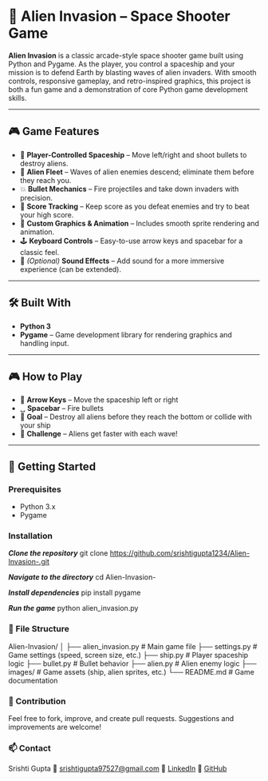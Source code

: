 # 👾 Alien Invasion – Space Shooter Game

**Alien Invasion** is a classic arcade-style space shooter game built using Python and Pygame. As the player, you control a spaceship and your mission is to defend Earth by blasting waves of alien invaders. With smooth controls, responsive gameplay, and retro-inspired graphics, this project is both a fun game and a demonstration of core Python game development skills.

---

## 🎮 Game Features

- 🚀 **Player-Controlled Spaceship** – Move left/right and shoot bullets to destroy aliens.
- 👾 **Alien Fleet** – Waves of alien enemies descend; eliminate them before they reach you.
- 💥 **Bullet Mechanics** – Fire projectiles and take down invaders with precision.
- 🌌 **Score Tracking** – Keep score as you defeat enemies and try to beat your high score.
- 🎨 **Custom Graphics & Animation** – Includes smooth sprite rendering and animation.
- 🕹️ **Keyboard Controls** – Easy-to-use arrow keys and spacebar for a classic feel.
- 🎵 *(Optional)* **Sound Effects** – Add sound for a more immersive experience (can be extended).

---

## 🛠️ Built With

- **Python 3**
- **Pygame** – Game development library for rendering graphics and handling input.

---
## 🎮 How to Play

- 🔼 **Arrow Keys** – Move the spaceship left or right  
- ␣ **Spacebar** – Fire bullets  
- 🎯 **Goal** – Destroy all aliens before they reach the bottom or collide with your ship  
- 🧠 **Challenge** – Aliens get faster with each wave!
---

## 🚀 Getting Started

### Prerequisites
- Python 3.x
- Pygame

### Installation

***Clone the repository***
git clone https://github.com/srishtigupta1234/Alien-Invasion-.git

***Navigate to the directory***
cd Alien-Invasion-

***Install dependencies***
pip install pygame

***Run the game***
python alien_invasion.py

### 🧩 File Structure

Alien-Invasion/
│
├── alien_invasion.py # Main game file
├── settings.py # Game settings (speed, screen size, etc.)
├── ship.py # Player spaceship logic
├── bullet.py # Bullet behavior
├── alien.py # Alien enemy logic
├── images/ # Game assets (ship, alien sprites, etc.)
└── README.md # Game documentation

### 🙌 Contribution
Feel free to fork, improve, and create pull requests. Suggestions and improvements are welcome!

### 📫 Contact
Srishti Gupta
📧 srishtigupta97527@gmail.com
🔗 [LinkedIn](https://www.linkedin.com/in/srishti-gupta-ab6092323)
🐙 [GitHub]([srishtitgutpa1234)

